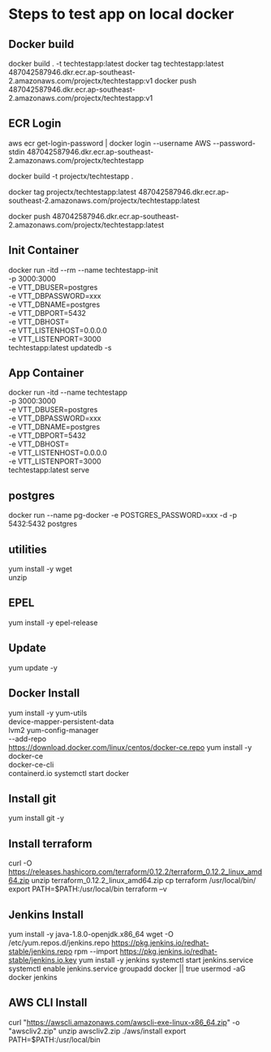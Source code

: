 # Steps to test app on local docker

## Docker build
docker build . -t techtestapp:latest
docker tag techtestapp:latest 487042587946.dkr.ecr.ap-southeast-2.amazonaws.com/projectx/techtestapp:v1
docker push 487042587946.dkr.ecr.ap-southeast-2.amazonaws.com/projectx/techtestapp:v1

## ECR Login
aws ecr get-login-password | docker login --username AWS --password-stdin 487042587946.dkr.ecr.ap-southeast-2.amazonaws.com/projectx/techtestapp

docker build -t projectx/techtestapp .

docker tag projectx/techtestapp:latest 487042587946.dkr.ecr.ap-southeast-2.amazonaws.com/projectx/techtestapp:latest

docker push 487042587946.dkr.ecr.ap-southeast-2.amazonaws.com/projectx/techtestapp:latest

## Init Container
docker run -itd --rm --name techtestapp-init \
-p 3000:3000 \
-e VTT_DBUSER=postgres \
-e VTT_DBPASSWORD=xxx \
-e VTT_DBNAME=postgres \
-e VTT_DBPORT=5432 \
-e VTT_DBHOST=<rds-url> \
-e VTT_LISTENHOST=0.0.0.0 \
-e VTT_LISTENPORT=3000 \
techtestapp:latest updatedb -s

## App Container
docker run -itd --name techtestapp \
-p 3000:3000 \
-e VTT_DBUSER=postgres \
-e VTT_DBPASSWORD=xxx \
-e VTT_DBNAME=postgres \
-e VTT_DBPORT=5432 \
-e VTT_DBHOST=<rds-url> \
-e VTT_LISTENHOST=0.0.0.0 \
-e VTT_LISTENPORT=3000 \
techtestapp:latest serve

## postgres
docker run --name pg-docker -e POSTGRES_PASSWORD=xxx -d -p 5432:5432 postgres

## utilities
yum install -y wget \
    unzip

## EPEL
yum install -y epel-release 

## Update
yum update -y

## Docker Install
yum install -y yum-utils \
  device-mapper-persistent-data \
  lvm2
yum-config-manager \
    --add-repo \
    https://download.docker.com/linux/centos/docker-ce.repo
yum install -y docker-ce \
    docker-ce-cli \
    containerd.io
systemctl start docker

## Install git
yum install git -y

## Install terraform
curl -O https://releases.hashicorp.com/terraform/0.12.2/terraform_0.12.2_linux_amd64.zip
unzip terraform_0.12.2_linux_amd64.zip
cp terraform /usr/local/bin/
export PATH=$PATH:/usr/local/bin
terraform –v

## Jenkins Install
yum install -y java-1.8.0-openjdk.x86_64
wget -O /etc/yum.repos.d/jenkins.repo https://pkg.jenkins.io/redhat-stable/jenkins.repo
rpm --import https://pkg.jenkins.io/redhat-stable/jenkins.io.key
yum install -y jenkins
systemctl start jenkins.service
systemctl enable jenkins.service
groupadd docker || true
usermod -aG docker jenkins

## AWS CLI Install
curl "https://awscli.amazonaws.com/awscli-exe-linux-x86_64.zip" -o "awscliv2.zip"
unzip awscliv2.zip
./aws/install
export PATH=$PATH:/usr/local/bin